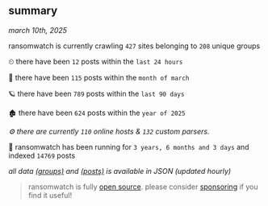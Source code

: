 
## summary
_march 10th, 2025_

ransomwatch is currently crawling `427` sites belonging to `208` unique groups

⏲ there have been `12` posts within the `last 24 hours`

🦈 there have been `115` posts within the `month of march`

🪐 there have been `789` posts within the `last 90 days`

🏚 there have been `624` posts within the `year of 2025`

_⚙️ there are currently `110` online hosts & `132` custom parsers._

🦕 ransomwatch has been running for `3 years, 6 months and 3 days` and indexed `14769` posts

_all data  [(groups)](http://ransomwhat.telemetry.ltd/groups) and [(posts)](http://ransomwhat.telemetry.ltd/posts) is available in JSON (updated hourly)_

> ransomwatch is fully [open source](https://github.com/joshhighet/ransomwatch#ransomwatch--). please consider [sponsoring](https://github.com/sponsors/joshhighet) if you find it useful!
